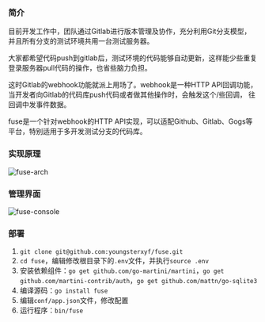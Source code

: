 ### 简介

目前开发工作中，团队通过Gitlab进行版本管理及协作，充分利用Git分支模型，并且所有分支的测试环境共用一台测试服务器。

大家都希望代码push到gitlab后，测试环境的代码能够自动更新，这样能少些重复登录服务器pull代码的操作，也省些脑力负担。

这时Gitlab的webhook功能就派上用场了。webhook是一种HTTP API回调功能，当开发者向Gitlab的代码库push代码或者做其他操作时，会触发这个/些回调，
往回调中发事件数据。

fuse是一个针对webhook的HTTP API实现，可以适配Github、Gitlab、Gogs等平台，特别适用于多开发测试分支的代码库。

### 实现原理

![fuse-arch](https://raw.github.com/youngsterxyf/fuse/master/fuse-arch.png)

### 管理界面

![fuse-console](https://raw.github.com/youngsterxyf/fuse/master/fuse-console.png)

### 部署

1. `git clone git@github.com:youngsterxyf/fuse.git`
2. `cd fuse`，编辑修改根目录下的`.env`文件，并执行`source .env`
3. 安装依赖组件：`go get github.com/go-martini/martini`，`go get github.com/martini-contrib/auth`，`go get github.com/mattn/go-sqlite3`
4. 编译源码：`go install fuse`
5. 编辑`conf/app.json`文件，修改配置
6. 运行程序：`bin/fuse`
